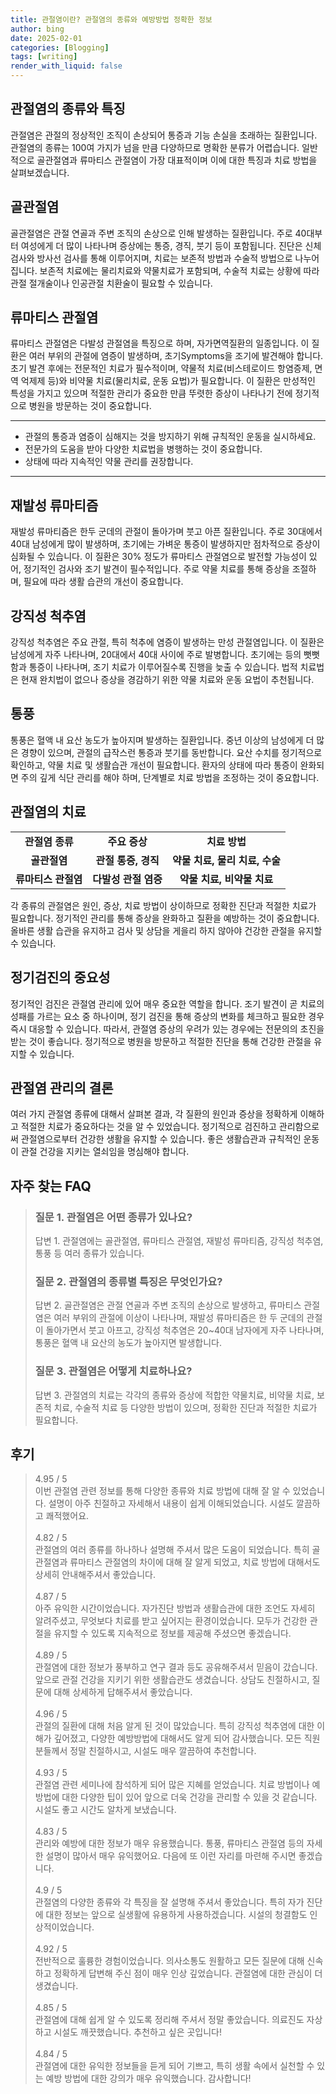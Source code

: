 ```yaml
---
title: 관절염이란? 관절염의 종류와 예방방법 정확한 정보
author: bing
date: 2025-02-01
categories: [Blogging]
tags: [writing]
render_with_liquid: false
---
```

<h2 id='관절염의_종류와_특징'>관절염의 종류와 특징</h2>

<p>관절염은 관절의 정상적인 조직이 손상되어 통증과 기능 손실을 초래하는 질환입니다. 관절염의 종류는 100여 가지가 넘을 만큼 다양하므로 명확한 분류가 어렵습니다. 일반적으로 골관절염과 류마티스 관절염이 가장 대표적이며 이에 대한 특징과 치료 방법을 살펴보겠습니다.</p>

<h2 id='골관절염'>골관절염</h2>

<p>골관절염은 관절 연골과 주변 조직의 손상으로 인해 발생하는 질환입니다. 주로 40대부터 여성에게 더 많이 나타나며 증상에는 통증, 경직, 붓기 등이 포함됩니다. 진단은 신체 검사와 방사선 검사를 통해 이루어지며, 치료는 보존적 방법과 수술적 방법으로 나누어집니다. 보존적 치료에는 물리치료와 약물치료가 포함되며, 수술적 치료는 상황에 따라 관절 절개술이나 인공관절 치환술이 필요할 수 있습니다.</p>

<h2 id='류마티스_관절염'>류마티스 관절염</h2>

<p>류마티스 관절염은 다발성 관절염을 특징으로 하며, 자가면역질환의 일종입니다. 이 질환은 여러 부위의 관절에 염증이 발생하며, 초기Symptoms을 조기에 발견해야 합니다. 초기 발견 후에는 전문적인 치료가 필수적이며, 약물적 치료(비스테로이드 항염증제, 면역 억제제 등)와 비약물 치료(물리치료, 운동 요법)가 필요합니다. 이 질환은 만성적인 특성을 가지고 있으며 적절한 관리가 중요한 만큼 뚜렷한 증상이 나타나기 전에 정기적으로 병원을 방문하는 것이 중요합니다.</p>

<hr />

<ul>
    <li>관절의 통증과 염증이 심해지는 것을 방지하기 위해 규칙적인 운동을 실시하세요.</li>
    <li>전문가의 도움을 받아 다양한 치료법을 병행하는 것이 중요합니다.</li>
    <li>상태에 따라 지속적인 약물 관리를 권장합니다.</li>
</ul>

<hr />

<h2 id='재발성_류마티즘'>재발성 류마티즘</h2>

<p>재발성 류마티즘은 한두 군데의 관절이 돌아가며 붓고 아픈 질환입니다. 주로 30대에서 40대 남성에게 많이 발생하며, 초기에는 가벼운 통증이 발생하지만 점차적으로 증상이 심화될 수 있습니다. 이 질환은 30% 정도가 류마티스 관절염으로 발전할 가능성이 있어, 정기적인 검사와 조기 발견이 필수적입니다. 주로 약물 치료를 통해 증상을 조절하며, 필요에 따라 생활 습관의 개선이 중요합니다.</p>

<h2 id='강직성_척추염'>강직성 척추염</h2>

<p>강직성 척추염은 주요 관절, 특히 척추에 염증이 발생하는 만성 관절염입니다. 이 질환은 남성에게 자주 나타나며, 20대에서 40대 사이에 주로 발병합니다. 초기에는 등의 뻣뻣함과 통증이 나타나며, 조기 치료가 이루어질수록 진행을 늦출 수 있습니다. 법적 치료법은 현재 완치법이 없으나 증상을 경감하기 위한 약물 치료와 운동 요법이 추천됩니다.</p>

<h2 id='통풍'>통풍</h2>

<p>통풍은 혈액 내 요산 농도가 높아지며 발생하는 질환입니다. 중년 이상의 남성에게 더 많은 경향이 있으며, 관절의 급작스런 통증과 붓기를 동반합니다. 요산 수치를 정기적으로 확인하고, 약물 치료 및 생활습관 개선이 필요합니다. 환자의 상태에 따라 통증이 완화되면 주의 깊게 식단 관리를 해야 하며, 단계별로 치료 방법을 조정하는 것이 중요합니다.</p>

<h2 id='관절염의_치료'>관절염의 치료</h2>

<table>
    <tr>
        <td style="text-align: center; height: 17px;"><b>관절염 종류</b></td>
        <td style="text-align: center; height: 17px;"><b>주요 증상</b></td>
        <td style="text-align: center; height: 17px;"><b>치료 방법</b></td>
    </tr>
    <tr>
        <td style="text-align: center; height: 17px;"><b>골관절염</b></td>
        <td style="text-align: center; height: 17px;"><b>관절 통증, 경직</b></td>
        <td style="text-align: center; height: 17px;"><b>약물 치료, 물리 치료, 수술</b></td>
    </tr>
    <tr>
        <td style="text-align: center; height: 17px;"><b>류마티스 관절염</b></td>
        <td style="text-align: center; height: 17px;"><b>다발성 관절 염증</b></td>
        <td style="text-align: center; height: 17px;"><b>약물 치료, 비약물 치료</b></td>
    </tr>
</table>

<p>각 종류의 관절염은 원인, 증상, 치료 방법이 상이하므로 정확한 진단과 적절한 치료가 필요합니다. 정기적인 관리를 통해 증상을 완화하고 질환을 예방하는 것이 중요합니다. 올바른 생활 습관을 유지하고 검사 및 상담을 게을리 하지 않아야 건강한 관절을 유지할 수 있습니다.</p>

<h2 id='정기검진의_중요성'>정기검진의 중요성</h2>

<p>정기적인 검진은 관절염 관리에 있어 매우 중요한 역할을 합니다. 조기 발견이 곧 치료의 성패를 가르는 요소 중 하나이며, 정기 검진을 통해 증상의 변화를 체크하고 필요한 경우 즉시 대응할 수 있습니다. 따라서, 관절염 증상의 우려가 있는 경우에는 전문의의 초진을 받는 것이 좋습니다. 정기적으로 병원을 방문하고 적절한 진단을 통해 건강한 관절을 유지할 수 있습니다.</p>

<h2 id='결론'>관절염 관리의 결론</h2>

<p>여러 가지 관절염 종류에 대해서 살펴본 결과, 각 질환의 원인과 증상을 정확하게 이해하고 적절한 치료가 중요하다는 것을 알 수 있었습니다. 정기적으로 검진하고 관리함으로써 관절염으로부터 건강한 생활을 유지할 수 있습니다. 좋은 생활습관과 규칙적인 운동이 관절 건강을 지키는 열쇠임을 명심해야 합니다.</p>
<h2 id='자주_찾는_FAQ'>자주 찾는 FAQ</h2>
<div itemscope="" itemtype="https://schema.org/FAQPage">
<blockquote>
<div itemscope="" itemprop="mainEntity" itemtype="https://schema.org/Question">
<h3 itemprop="name">질문 1. 관절염은 어떤 종류가 있나요?</h3>
<div itemscope="" itemprop="acceptedAnswer" itemtype="https://schema.org/Answer">
<span itemprop="text">
<p>답변 1. 관절염에는 골관절염, 류마티스 관절염, 재발성 류마티즘, 강직성 척추염, 통풍 등 여러 종류가 있습니다.</p>
</span>
</div>
</div>
<div itemscope="" itemprop="mainEntity" itemtype="https://schema.org/Question">
<h3 itemprop="name">질문 2. 관절염의 종류별 특징은 무엇인가요?</h3>
<div itemscope="" itemprop="acceptedAnswer" itemtype="https://schema.org/Answer">
<span itemprop="text">
<p>답변 2. 골관절염은 관절 연골과 주변 조직의 손상으로 발생하고, 류마티스 관절염은 여러 부위의 관절에 이상이 나타나며, 재발성 류마티즘은 한 두 군데의 관절이 돌아가면서 붓고 아프고, 강직성 척추염은 20~40대 남자에게 자주 나타나며, 통풍은 혈액 내 요산의 농도가 높아지면 발생합니다.</p>
</span>
</div>
</div>
<div itemscope="" itemprop="mainEntity" itemtype="https://schema.org/Question">
<h3 itemprop="name">질문 3. 관절염은 어떻게 치료하나요?</h3>
<div itemscope="" itemprop="acceptedAnswer" itemtype="https://schema.org/Answer">
<span itemprop="text">
<p>답변 3. 관절염의 치료는 각각의 종류와 증상에 적합한 약물치료, 비약물 치료, 보존적 치료, 수술적 치료 등 다양한 방법이 있으며, 정확한 진단과 적절한 치료가 필요합니다.</p>
</span>
</div>
</div>
</blockquote>
</div>
<h2 id='후기'>후기</h2>
<div itemscope itemtype="https://schema.org/Product">
  <blockquote>
  <div itemprop="review" itemscope itemtype="https://schema.org/Review">
      <div itemprop="reviewRating" itemscope itemtype="https://schema.org/Rating"> <span itemprop="ratingValue">4.95</span> / <span itemprop="bestRating">5</span> </div>
      <span itemprop="reviewBody">이번 관절염 관련 정보를 통해 다양한 종류와 치료 방법에 대해 잘 알 수 있었습니다. 설명이 아주 친절하고 자세해서 내용이 쉽게 이해되었습니다. 시설도 깔끔하고 쾌적했어요.</span>
  </div>
  <br>
  <div itemprop="review" itemscope itemtype="https://schema.org/Review">
      <div itemprop="reviewRating" itemscope itemtype="https://schema.org/Rating"> <span itemprop="ratingValue">4.82</span> / <span itemprop="bestRating">5</span> </div>
      <span itemprop="reviewBody">관절염의 여러 종류를 하나하나 설명해 주셔서 많은 도움이 되었습니다. 특히 골관절염과 류마티스 관절염의 차이에 대해 잘 알게 되었고, 치료 방법에 대해서도 상세히 안내해주셔서 좋았습니다.</span>
  </div>
  <br>
  <div itemprop="review" itemscope itemtype="https://schema.org/Review">
      <div itemprop="reviewRating" itemscope itemtype="https://schema.org/Rating"> <span itemprop="ratingValue">4.87</span> / <span itemprop="bestRating">5</span> </div>
      <span itemprop="reviewBody">아주 유익한 시간이었습니다. 자가진단 방법과 생활습관에 대한 조언도 자세히 알려주셨고, 무엇보다 치료를 받고 싶어지는 환경이었습니다. 모두가 건강한 관절을 유지할 수 있도록 지속적으로 정보를 제공해 주셨으면 좋겠습니다.</span>
  </div>
  <br>
  <div itemprop="review" itemscope itemtype="https://schema.org/Review">
      <div itemprop="reviewRating" itemscope itemtype="https://schema.org/Rating"> <span itemprop="ratingValue">4.89</span> / <span itemprop="bestRating">5</span> </div>
      <span itemprop="reviewBody">관절염에 대한 정보가 풍부하고 연구 결과 등도 공유해주셔서 믿음이 갔습니다. 앞으로 관절 건강을 지키기 위한 생활습관도 생겼습니다. 상담도 친절하시고, 질문에 대해 상세하게 답해주셔서 좋았습니다.</span>
  </div>
  <br>
  <div itemprop="review" itemscope itemtype="https://schema.org/Review">
      <div itemprop="reviewRating" itemscope itemtype="https://schema.org/Rating"> <span itemprop="ratingValue">4.96</span> / <span itemprop="bestRating">5</span> </div>
      <span itemprop="reviewBody">관절의 질환에 대해 처음 알게 된 것이 많았습니다. 특히 강직성 척추염에 대한 이해가 깊어졌고, 다양한 예방방법에 대해서도 알게 되어 감사했습니다. 모든 직원 분들께서 정말 친절하시고, 시설도 매우 깔끔하여 추천합니다.</span>
  </div>
  <br>
  <div itemprop="review" itemscope itemtype="https://schema.org/Review">
      <div itemprop="reviewRating" itemscope itemtype="https://schema.org/Rating"> <span itemprop="ratingValue">4.93</span> / <span itemprop="bestRating">5</span> </div>
      <span itemprop="reviewBody">관절염 관련 세미나에 참석하게 되어 많은 지혜를 얻었습니다. 치료 방법이나 예방법에 대한 다양한 팁이 있어 앞으로 더욱 건강을 관리할 수 있을 것 같습니다. 시설도 좋고 시간도 알차게 보냈습니다.</span>
  </div>
  <br>
  <div itemprop="review" itemscope itemtype="https://schema.org/Review">
      <div itemprop="reviewRating" itemscope itemtype="https://schema.org/Rating"> <span itemprop="ratingValue">4.83</span> / <span itemprop="bestRating">5</span> </div>
      <span itemprop="reviewBody">관리와 예방에 대한 정보가 매우 유용했습니다. 통풍, 류마티스 관절염 등의 자세한 설명이 많아서 매우 유익했어요. 다음에 또 이런 자리를 마련해 주시면 좋겠습니다.</span>
  </div>
  <br>
  <div itemprop="review" itemscope itemtype="https://schema.org/Review">
      <div itemprop="reviewRating" itemscope itemtype="https://schema.org/Rating"> <span itemprop="ratingValue">4.9</span> / <span itemprop="bestRating">5</span> </div>
      <span itemprop="reviewBody">관절염의 다양한 종류와 각 특징을 잘 설명해 주셔서 좋았습니다. 특히 자가 진단에 대한 정보는 앞으로 실생활에 유용하게 사용하겠습니다. 시설의 청결함도 인상적이었습니다.</span>
  </div>
  <br>
  <div itemprop="review" itemscope itemtype="https://schema.org/Review">
      <div itemprop="reviewRating" itemscope itemtype="https://schema.org/Rating"> <span itemprop="ratingValue">4.92</span> / <span itemprop="bestRating">5</span> </div>
      <span itemprop="reviewBody">전반적으로 훌륭한 경험이었습니다. 의사소통도 원활하고 모든 질문에 대해 신속하고 정확하게 답변해 주신 점이 매우 인상 깊었습니다. 관절염에 대한 관심이 더 생겼습니다.</span>
  </div>
  <br>
  <div itemprop="review" itemscope itemtype="https://schema.org/Review">
      <div itemprop="reviewRating" itemscope itemtype="https://schema.org/Rating"> <span itemprop="ratingValue">4.85</span> / <span itemprop="bestRating">5</span> </div>
      <span itemprop="reviewBody">관절염에 대해 쉽게 알 수 있도록 정리해 주셔서 정말 좋았습니다. 의료진도 자상하고 시설도 깨끗했습니다. 추천하고 싶은 곳입니다!</span>
  </div>
  <br>
  <div itemprop="review" itemscope itemtype="https://schema.org/Review">
      <div itemprop="reviewRating" itemscope itemtype="https://schema.org/Rating"> <span itemprop="ratingValue">4.84</span> / <span itemprop="bestRating">5</span> </div>
      <span itemprop="reviewBody">관절염에 대한 유익한 정보들을 듣게 되어 기쁘고, 특히 생활 속에서 실천할 수 있는 예방 방법에 대한 강의가 매우 유익했습니다. 감사합니다!</span>
  </div>
  </blockquote>
</div>
